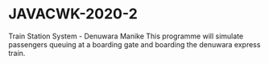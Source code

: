 # JAVACWK-2020-2
Train Station System - Denuwara Manike
This programme will simulate passengers queuing at a boarding gate and boarding the denuwara express train.
